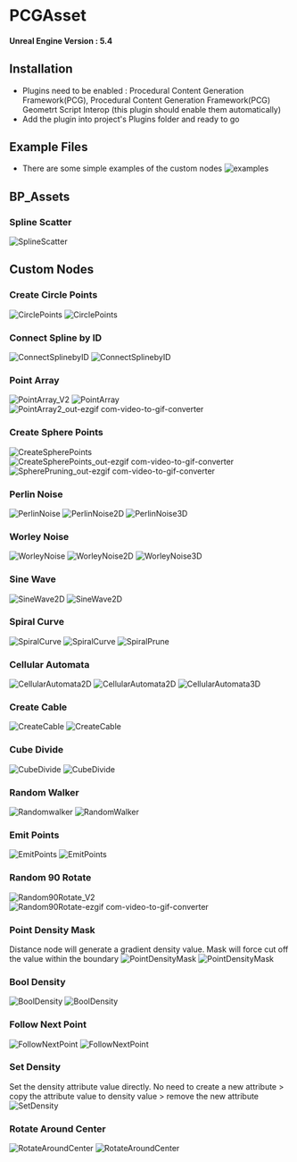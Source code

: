 # PCGAsset
#### Unreal Engine Version : 5.4

## Installation
- Plugins need to be enabled : Procedural Content Generation Framework(PCG), Procedural Content Generation Framework(PCG) Geometrt Script Interop (this plugin should enable them automatically)
- Add the plugin into project's Plugins folder and ready to go

## Example Files
- There are some simple examples of the custom nodes 
![examples](https://github.com/user-attachments/assets/95eca0be-0c96-4c13-8b97-a7678f44b868)

## BP_Assets
### Spline Scatter
![SplineScatter](https://github.com/user-attachments/assets/0fad0946-99ac-4d36-8dd3-98e5fcd43785)


## Custom Nodes
### Create Circle Points
![CirclePoints](https://github.com/user-attachments/assets/ea22315a-3c42-4640-8cce-60abc02f92e6)
![CirclePoints](https://github.com/user-attachments/assets/60214c74-fac5-4043-b543-7d3808790123)

### Connect Spline by ID
![ConnectSplinebyID](https://github.com/user-attachments/assets/8df6c805-008a-4a87-94b6-8e8da556cfec)
![ConnectSplinebyID](https://github.com/user-attachments/assets/8c5a13c2-c42c-4608-9af8-74100e155cd8)

### Point Array
![PointArray_V2](https://github.com/user-attachments/assets/aeac17cc-f182-423f-8ae7-1039422646f8)
![PointArray](https://github.com/user-attachments/assets/7f1b58c7-bc06-4ab0-bb07-b8371d242bc2)
![PointArray2_out-ezgif com-video-to-gif-converter](https://github.com/user-attachments/assets/8682802d-055b-4c65-acda-96198403b5d0)

### Create Sphere Points
![CreateSpherePoints](https://github.com/user-attachments/assets/e5032fda-0317-4a42-aa4c-6752525019df)
![CreateSpherePoints_out-ezgif com-video-to-gif-converter](https://github.com/user-attachments/assets/03757372-3f40-4e1c-9f3f-8ae8b75dcb15)
![SpherePruning_out-ezgif com-video-to-gif-converter](https://github.com/user-attachments/assets/03131a9a-e644-42ff-ae01-8b5ad46009e6)

### Perlin Noise
![PerlinNoise](https://github.com/user-attachments/assets/8144c074-6ba7-40a1-b818-b483108d06bb)
![PerlinNoise2D](https://github.com/user-attachments/assets/2fde35fc-7417-478c-8a09-7e58d3cb3005)
![PerlinNoise3D](https://github.com/user-attachments/assets/55091849-cc67-40c8-9f99-97ef3dfe11e4)

### Worley Noise
![WorleyNoise](https://github.com/user-attachments/assets/ba1235b3-e584-4d5d-a047-51cf3289b242)
![WorleyNoise2D](https://github.com/user-attachments/assets/b790fa69-ae0a-4d70-8130-86199f5e8040)
![WorleyNoise3D](https://github.com/user-attachments/assets/94ee0e5e-c0e6-4f1b-b481-c3b591cd3668)

### Sine Wave
![SineWave2D](https://github.com/user-attachments/assets/d2481caa-7a33-4c5c-98d4-ef7df2fe6780)
![SineWave2D](https://github.com/user-attachments/assets/0538f027-1150-45bf-9728-d489072cb853)

### Spiral Curve
![SpiralCurve](https://github.com/user-attachments/assets/5c9b7dd4-50bf-40e7-a536-dbafbc540f2e)
![SpiralCurve](https://github.com/user-attachments/assets/63544d70-0eb9-406b-b11b-e83e37006345)
![SpiralPrune](https://github.com/user-attachments/assets/539aaf23-9b4c-41b9-984a-e9dda30bf01b)

### Cellular Automata
![CellularAutomata2D](https://github.com/user-attachments/assets/8e80df22-b243-4ad9-87b0-04951129ef55)
![CellularAutomata2D](https://github.com/user-attachments/assets/b74dfb6e-d27a-4f3c-b90b-01481c7d4ac8)
![CellularAutomata3D](https://github.com/user-attachments/assets/4754001b-f7c0-405f-9329-e4ba3e540c20)

### Create Cable
![CreateCable](https://github.com/user-attachments/assets/ca1944bb-2f88-4a74-9f9e-849cfe5060ae)
![CreateCable](https://github.com/user-attachments/assets/aaca6781-fcb9-40ea-8a6a-002cc7c484c3)

### Cube Divide
![CubeDivide](https://github.com/user-attachments/assets/57d1de3c-ef72-4f83-a1fd-ee91994605a6)
![CubeDivide](https://github.com/user-attachments/assets/c31cb16d-4da3-4134-ba2e-29632dc70d72)

### Random Walker
![Randomwalker](https://github.com/user-attachments/assets/9bbf87bb-6979-42ef-b68a-cb83e3254462)
![RandomWalker](https://github.com/user-attachments/assets/3f079fe7-d653-4128-be32-2625f468ed20)

### Emit Points
![EmitPoints](https://github.com/user-attachments/assets/5f01dd85-363e-48f3-b492-654da275a9b6)
![EmitPoints](https://github.com/user-attachments/assets/5ed917e1-bb80-42a5-a66d-5d2b8cf1c516)

### Random 90 Rotate
![Random90Rotate_V2](https://github.com/user-attachments/assets/e9de245b-858f-4c1e-bf62-3f2b1a21e2b8)
![Random90Rotate-ezgif com-video-to-gif-converter](https://github.com/user-attachments/assets/84ea926d-1b3e-482e-9616-e9367db428eb)

### Point Density Mask
Distance node will generate a gradient density value. Mask will force cut off the value within the boundary
![PointDensityMask](https://github.com/user-attachments/assets/f399e4a5-ff51-4699-914d-f7c046812281)
![PointDensityMask](https://github.com/user-attachments/assets/373adc95-b344-40d1-b4ec-e22912a80b8b)

### Bool Density
![BoolDensity](https://github.com/user-attachments/assets/55eeb9c5-7c8a-428c-8ed1-0b1da1495e3f)
![BoolDensity](https://github.com/user-attachments/assets/eb1a6286-7b55-4080-8536-ed3348e6a62e)

### Follow Next Point
![FollowNextPoint](https://github.com/user-attachments/assets/b04f0a4f-b71b-4cab-9912-e5ce014e8611)
![FollowNextPoint](https://github.com/user-attachments/assets/58b48578-548a-4077-863d-eaa627ac9adb)

### Set Density
Set the density attribute value directly. No need to create a new attribute > copy the attribute value to density value > remove the new attribute
![SetDensity](https://github.com/user-attachments/assets/b3cc9951-ea7c-4e0d-b03b-9fc4e47d735c)

### Rotate Around Center
![RotateAroundCenter](https://github.com/user-attachments/assets/3dbc0a01-b106-45a7-be75-703ca95a7a9d)
![RotateAroundCenter](https://github.com/user-attachments/assets/92764f43-6f6d-4ef3-b0ed-faf759647efa)






